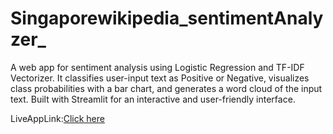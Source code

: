 # Singaporewikipedia_sentimentAnalyzer_
A web app for sentiment analysis using Logistic Regression and TF-IDF Vectorizer. It classifies user-input text as Positive or Negative, visualizes class probabilities with a bar chart, and generates a word cloud of the input text. Built with Streamlit for an interactive and user-friendly interface.

LiveAppLink:[Click here](https://singaporewikipediasentimentanalyzer-guayqbi6xeuls4gxkvvrhh.streamlit.app/)
